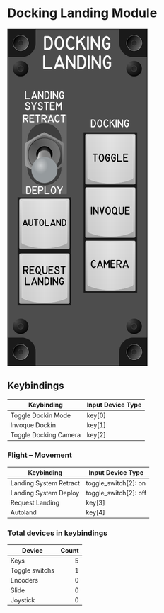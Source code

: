 # Docking Landing Module

![Docking Landing Module](images/DockingLandingModule_50mmWidth.png)

## Keybindings

| Keybinding            | Input Device Type |
| ----------------------| ----------------- |
| Toggle Dockin Mode    | key[0]            |
| Invoque Dockin        | key[1]            |
| Toggle Docking Camera | key[2]            |

### Flight – Movement

| Keybinding             |   Input Device Type   |
| -----------------------| --------------------- |
| Landing System Retract | toggle_switch[2]: on  |
| Landing System Deploy  | toggle_switch[2]: off |
| Request Landing        | key[3]                |
| Autoland               | key[4]                |


### Total devices in keybindings

| Device               | Count  |
| -------------------- | -----: |
| Keys                 |      5 |
| Toggle switchs       |      1 |
| Encoders             |      0 |
| Slide                |      0 |
| Joystick             |      0 |
